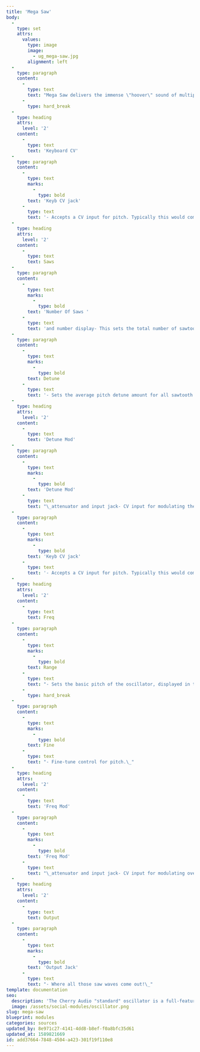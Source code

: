 ```yaml
---
title: 'Mega Saw'
body:
  -
    type: set
    attrs:
      values:
        type: image
        image:
          - ug_mega-saw.jpg
        alignment: left
  -
    type: paragraph
    content:
      -
        type: text
        text: "Mega Saw delivers the immense \"hoover\" sound of multiple detuned sawtooth waves with up to 32 simultaneous saws plus CV-controllable detune amount. It's perfect for massive EDM lead lines, dramatic trailers, and more.\_ We'll go over its functions, section by section."
      -
        type: hard_break
  -
    type: heading
    attrs:
      level: '2'
    content:
      -
        type: text
        text: 'Keyboard CV'
  -
    type: paragraph
    content:
      -
        type: text
        marks:
          -
            type: bold
        text: 'Keyb CV jack'
      -
        type: text
        text: '- Accepts a CV input for pitch. Typically this would come from the PITCH jack in the IO Panel CV OUT section, or from a sequencer pitch CV out.'
  -
    type: heading
    attrs:
      level: '2'
    content:
      -
        type: text
        text: Saws
  -
    type: paragraph
    content:
      -
        type: text
        marks:
          -
            type: bold
        text: 'Number Of Saws '
      -
        type: text
        text: 'and number display- This sets the total number of sawtooth waves you''ll hear. The display shows the current number of saws (in case you don''t feel like counting all those little lines around the knob).'
  -
    type: paragraph
    content:
      -
        type: text
        marks:
          -
            type: bold
        text: Detune
      -
        type: text
        text: '- Sets the average pitch detune amount for all sawtooth waves - higher values "spread" the detuning between the saws for a larger sound.'
  -
    type: heading
    attrs:
      level: '2'
    content:
      -
        type: text
        text: 'Detune Mod'
  -
    type: paragraph
    content:
      -
        type: text
        marks:
          -
            type: bold
        text: 'Detune Mod'
      -
        type: text
        text: "\_attenuator and input jack- CV input for modulating the amount of detuning. Center setting is zero, and negative or positive modulation can be applied by turning the knob left or right.\_"
  -
    type: paragraph
    content:
      -
        type: text
        marks:
          -
            type: bold
        text: 'Keyb CV jack'
      -
        type: text
        text: '- Accepts a CV input for pitch. Typically this would come from the IO Panel PITCH jack in the CV OUT section, or from a sequencer pitch CV out.'
  -
    type: heading
    attrs:
      level: '2'
    content:
      -
        type: text
        text: Freq
  -
    type: paragraph
    content:
      -
        type: text
        marks:
          -
            type: bold
        text: Range
      -
        type: text
        text: "- Sets the basic pitch of the oscillator, displayed in traditional organ footage.\_"
      -
        type: hard_break
  -
    type: paragraph
    content:
      -
        type: text
        marks:
          -
            type: bold
        text: Fine
      -
        type: text
        text: "- Fine-tune control for pitch.\_"
  -
    type: heading
    attrs:
      level: '2'
    content:
      -
        type: text
        text: 'Freq Mod'
  -
    type: paragraph
    content:
      -
        type: text
        marks:
          -
            type: bold
        text: 'Freq Mod'
      -
        type: text
        text: "\_attenuator and input jack- CV input for modulating overall pitch. Center setting is zero, and negative or positive modulation can be applied by turning the knob left or right. Useful for adding vibrato with an LFO, siren noises, envelope-controlled pitch sweeps, etc."
  -
    type: heading
    attrs:
      level: '2'
    content:
      -
        type: text
        text: Output
  -
    type: paragraph
    content:
      -
        type: text
        marks:
          -
            type: bold
        text: 'Output Jack'
      -
        type: text
        text: "- Where all those saw waves come out!\_"
template: documentation
seo:
  description: 'The Cherry Audio "standard" oscillator is a full-featured classic analog-synthesis oscillator.'
  image: /assets/social-modules/oscillator.png
slug: mega-saw
blueprint: modules
categories: sources
updated_by: 8e971c27-4141-4dd8-b8ef-f0a8bfc35d61
updated_at: 1589821669
id: add37664-7848-4504-a423-301f19f110e8
---
```

